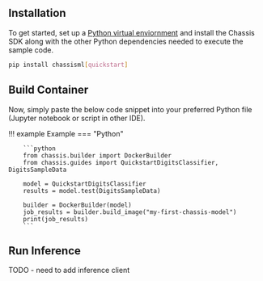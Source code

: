 ## Installation

To get started, set up a [Python virtual enviornment](https://realpython.com/what-is-pip/#using-pip-in-a-python-virtual-environment) and install the Chassis SDK along with the other Python dependencies needed to execute the sample code.


```bash
pip install chassisml[quickstart]
```

## Build Container

Now, simply paste the below code snippet into your preferred Python file (Jupyter notebook or script in other IDE).

!!! example Example
    === "Python"

        ```python
        from chassis.builder import DockerBuilder
        from chassis.guides import QuickstartDigitsClassifier, DigitsSampleData

        model = QuickstartDigitsClassifier
        results = model.test(DigitsSampleData)

        builder = DockerBuilder(model)
        job_results = builder.build_image("my-first-chassis-model")
        print(job_results)
        ```


## Run Inference

TODO - need to add inference client